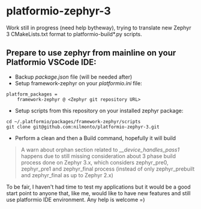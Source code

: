 # platformio-zephyr-3

Work still in progress (need help bytheway), trying to translate new Zephyr 3 CMakeLists.txt format to platformio-build*.py scripts.

## Prepare to use zephyr from mainline on your Platformio VSCode IDE:
- Backup *package.json* file (will be needed after)
- Setup framework-zephyr on your *platformio.ini* file:

```shell
platform_packages =
    framework-zephyr @ <Zephyr git repository URL>
```

- Setup scripts from this repository on your installed zephyr package:

```shell
cd ~/.platformio/packages/framework-zephyr/scripts
git clone git@github.com:nilmonto/platformio-zephyr-3.git
```

- Perform a clean and then a Build command, hopefully it will build
> A warn about orphan section related to *__device_handles_pass1* happens due to still missing consideration about 3 phase build process done on
Zephyr 3.x, which considers zephyr_pre0, zephyr_pre1 and zephyr_final process (instead of only zephyr_prebuilt and zephyr_final as up to Zephyr 2.x)


To be fair, I haven't had time to test my applications but it would be a good start point to anyone that, like me, would like to have new features and still use platformio IDE environment. Any help is welcome =)